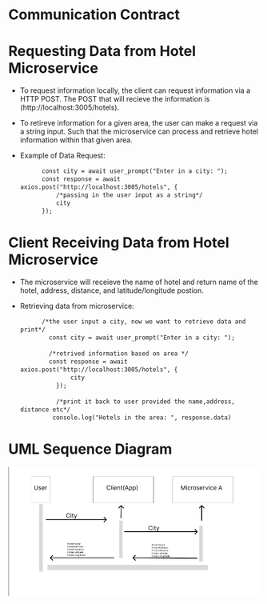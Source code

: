 
# Communication Contract

# Requesting Data from Hotel Microservice
- To request information locally, the client can request information via a HTTP POST. The POST that will recieve the information is (http://localhost:3005/hotels). 
- To retireve information for a given area, the user can make a request via a string input. Such that the microservice can process and retrieve hotel information within that given area. 
- Example of Data Request: 

     
            const city = await user_prompt("Enter in a city: ");
            const response = await axios.post("http://localhost:3005/hotels", {
                /*passing in the user input as a string*/
                city
            });


# Client Receiving Data from Hotel Microservice
- The microservice will receieve the name of hotel and return name of the hotel, address, distance, and latitude/longitude postion. 
- Retrieving data from microservice:

            /*the user input a city, now we want to retrieve data and print*/
              const city = await user_prompt("Enter in a city: ");

              /*retrived information based on area */
              const response = await axios.post("http://localhost:3005/hotels", {
                    city
                });

                /*print it back to user provided the name,address, distance etc*/
               console.log("Hotels in the area: ", response.data)

# UML Sequence Diagram





![UML Diagram](UML-Sequence-Design.png)
